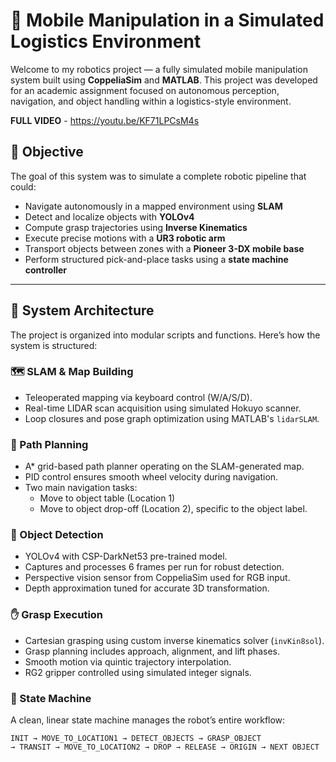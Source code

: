 # 🦾 Mobile Manipulation in a Simulated Logistics Environment

Welcome to my robotics project — a fully simulated mobile manipulation system built using **CoppeliaSim** and **MATLAB**. This project was developed for an academic assignment focused on autonomous perception, navigation, and object handling within a logistics-style environment.

**FULL VIDEO** - https://youtu.be/KF71LPCsM4s

## 🎯 Objective

The goal of this system was to simulate a complete robotic pipeline that could:

- Navigate autonomously in a mapped environment using **SLAM**
- Detect and localize objects with **YOLOv4**
- Compute grasp trajectories using **Inverse Kinematics**
- Execute precise motions with a **UR3 robotic arm**
- Transport objects between zones with a **Pioneer 3-DX mobile base**
- Perform structured pick-and-place tasks using a **state machine controller**

---

## 🔧 System Architecture

The project is organized into modular scripts and functions. Here’s how the system is structured:

### 🗺️ SLAM & Map Building
- Teleoperated mapping via keyboard control (W/A/S/D).
- Real-time LIDAR scan acquisition using simulated Hokuyo scanner.
- Loop closures and pose graph optimization using MATLAB's `lidarSLAM`.

### 🚀 Path Planning
- A* grid-based path planner operating on the SLAM-generated map.
- PID control ensures smooth wheel velocity during navigation.
- Two main navigation tasks:
  - Move to object table (Location 1)
  - Move to object drop-off (Location 2), specific to the object label.

### 🧠 Object Detection
- YOLOv4 with CSP-DarkNet53 pre-trained model.
- Captures and processes 6 frames per run for robust detection.
- Perspective vision sensor from CoppeliaSim used for RGB input.
- Depth approximation tuned for accurate 3D transformation.

### ✋ Grasp Execution
- Cartesian grasping using custom inverse kinematics solver (`invKin8sol`).
- Grasp planning includes approach, alignment, and lift phases.
- Smooth motion via quintic trajectory interpolation.
- RG2 gripper controlled using simulated integer signals.

### 🔁 State Machine
A clean, linear state machine manages the robot’s entire workflow:
```text
INIT → MOVE_TO_LOCATION1 → DETECT_OBJECTS → GRASP_OBJECT
→ TRANSIT → MOVE_TO_LOCATION2 → DROP → RELEASE → ORIGIN → NEXT OBJECT
